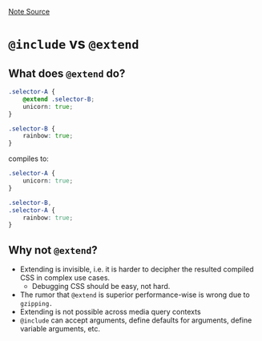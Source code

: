 [Note Source](https://www.sitepoint.com/avoid-sass-extend/)

# `@include` vs `@extend`

## What does `@extend` do?
```scss
.selector-A {
    @extend .selector-B;
    unicorn: true;
}

.selector-B {
    rainbow: true;
}
```

compiles to:

```css
.selector-A {
    unicorn: true;
}

.selector-B,
.selector-A {
    rainbow: true;
}
```

## Why not `@extend`?

* Extending is invisible, i.e. it is harder to decipher the resulted compiled CSS in complex use cases.
    * Debugging CSS should be easy, not hard.
* The rumor that `@extend` is superior performance-wise is wrong due to `gzipping.`
* Extending is not possible across media query contexts
* `@include` can accept arguments, define defaults for arguments, define variable arguments, etc.